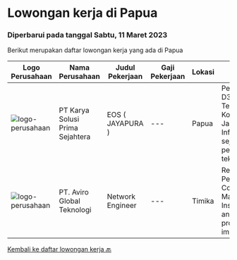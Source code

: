 
  # Lowongan kerja di Papua

  ### Diperbarui pada tanggal Sabtu, 11 Maret 2023

  Berikut merupakan daftar lowongan kerja yang ada di Papua

  |Logo Perusahaan | Nama Perusahaan | Judul Pekerjaan | Gaji Pekerjaan | Lokasi | Deskripsi | Tanggal diunggah | Pranala |
  | -------------- | --------------- | --------------- | --------- | --------- | -------------- | ------- | ----------- |
  |![logo-perusahaan](https://image-service-cdn.seek.com.au/bb0f2c313297f2db3d497466b95d7da85644edc0/ee4dce1061f3f616224767ad58cb2fc751b8d2dc)|PT Karya Solusi Prima Sejahtera|EOS ( JAYAPURA )|---|Papua|Pendidikan minimal D3 Telekomunikasi/Teknik Komputer Jaringan/Teknik Informatika dan sejenisnya; Memiliki pengalaman sebagai teknisi/engineer di...|Rabu, 08 Maret 2023|https://www.jobstreet.co.id/id/job/eos-jayapura-4253565?token=0~68424071-38ca-4adb-adb3-e47aaa582461&sectionRank=1&jobId=jobstreet-id-job-4253565|
|![logo-perusahaan](https://image-service-cdn.seek.com.au/0dfe6edb13bafff6dfcb4e9cd745a94cfdf9c8eb/ee4dce1061f3f616224767ad58cb2fc751b8d2dc)|PT. Aviro Global Teknologi|Network Engineer|---|Timika|Responsibilities : Perform to install, Configure &amp; Support Maintenance/Project Installation, Integration and Migration for project implementation...|Jumat, 10 Februari 2023|https://www.jobstreet.co.id/id/job/network-engineer-4219229?token=0~68424071-38ca-4adb-adb3-e47aaa582461&sectionRank=2&jobId=jobstreet-id-job-4219229|


  [Kembali ke daftar lowongan kerja 🔙](../README.md#daftar-lowongan-kerja)
  